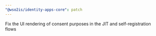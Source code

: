 ```yaml
---
"@wso2is/identity-apps-core": patch
---
```


Fix the UI rendering of consent purposes in the JIT and self-registration flows
